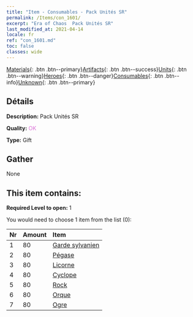 ```yaml
---
title: "Item - Consumables - Pack Unités SR"
permalink: /Items/con_1601/
excerpt: "Era of Chaos  Pack Unités SR"
last_modified_at: 2021-04-14
locale: fr
ref: "con_1601.md"
toc: false
classes: wide
---
```

 [Materials](/fr/Items/){: .btn .btn--primary}[Artifacts](/fr/Items/Artifacts/){: .btn .btn--success}[Units](/fr/Items/Units/){: .btn .btn--warning}[Heroes](/fr/Items/Heroes/){: .btn .btn--danger}[Consumables](/fr/Items/Consumables/){: .btn .btn--info}[Unknown](/fr/Items/Unknown/){: .btn .btn--primary}

## Détails
 **Description:** Pack Unités SR

 **Quality:** <span style="color: #DA70D6">OK</span>

 **Type:** Gift

## Gather

  None

## This item contains:

 **Required Level to open:** 1

 You would need to choose 1 item from the list (0):

  | Nr | Amount |     Item    |
  |:---|:-------|:------------|
  | 1 | 80 | [Garde sylvanien](/fr/Items/unt_203/) | 
  | 2 | 80 | [Pégase](/fr/Items/unt_202/) | 
  | 3 | 80 | [Licorne](/fr/Items/unt_204/) | 
  | 4 | 80 | [Cyclope](/fr/Items/unt_222/) | 
  | 5 | 80 | [Rock](/fr/Items/unt_221/) | 
  | 6 | 80 | [Orque](/fr/Items/unt_219/) | 
  | 7 | 80 | [Ogre](/fr/Items/unt_220/) | 
